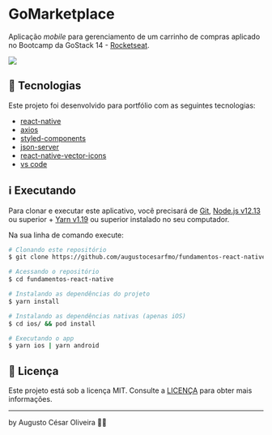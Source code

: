 # GoMarketplace

Aplicação _mobile_ para gerenciamento de um carrinho de compras aplicado no Bootcamp da GoStack 14 - [Rocketseat](https://rocketseat.com.br/).

![](https://imgur.com/O8UW80B.png)

## 🚀 Tecnologias

Este projeto foi desenvolvido para portfólio com as seguintes tecnologias:

- [react-native](https://reactnative.dev/)
- [axios](https://github.com/axios/axios)
- [styled-components](https://styled-components.com/)
- [json-server](https://github.com/typicode/json-server)
- [react-native-vector-icons](https://github.com/oblador/react-native-vector-icons)
- [vs code][vc]

## ℹ️ Executando

Para clonar e executar este aplicativo, você precisará de [Git](https://git-scm.com), [Node.js v12.13][nodejs] ou superior + [Yarn v1.19][yarn] ou superior instalado no seu computador.

Na sua linha de comando execute:

```bash
# Clonando este repositório
$ git clone https://github.com/augustocesarfmo/fundamentos-react-native.git

# Acessando o repositório
$ cd fundamentos-react-native

# Instalando as dependências do projeto
$ yarn install

# Instalando as dependências nativas (apenas iOS)
$ cd ios/ && pod install

# Executando o app
$ yarn ios | yarn android
```

## 📝 Licença

Este projeto está sob a licença MIT. Consulte a [LICENÇA](https://github.com/fradeneto/devradar-mobile/blob/master/LICENSE) para obter mais informações.

---

by Augusto César Oliveira 👐🏼

[nodejs]: https://nodejs.org/
[yarn]: https://yarnpkg.com/
[vc]: https://code.visualstudio.com/
